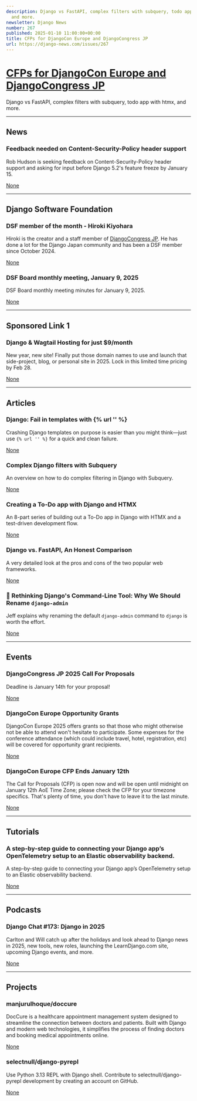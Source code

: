 ```yaml
---
description: Django vs FastAPI, complex filters with subquery, todo app with htmx,
  and more.
newsletter: Django News
number: 267
published: 2025-01-10 11:00:00+00:00
title: CFPs for DjangoCon Europe and DjangoCongress JP
url: https://django-news.com/issues/267
---
```


# [CFPs for DjangoCon Europe and DjangoCongress JP](https://django-news.com/issues/267)

Django vs FastAPI, complex filters with subquery, todo app with htmx, and more.

  ----

  ## News

  ### Feedback needed on Content-Security-Policy header support

  <p>Rob Hudson is seeking feedback on Content-Security-Policy header support and asking for input before Django 5.2's feature freeze by January 15.</p>

  [None](None)

  ----

  ## Django Software Foundation

  ### DSF member of the month - Hiroki Kiyohara

  <p>Hiroki is the creator and a staff member of <a href="https://cur.at/LaPuSmZ">DjangoCongress JP</a>. He has done a lot for the Django Japan community and has been a DSF member since October 2024.</p>

  [None](None)

  ### DSF Board monthly meeting, January 9, 2025

  <p>DSF Board monthly meeting minutes for January 9, 2025.</p>

  [None](None)

  ----

  ## Sponsored Link 1

  ### Django & Wagtail Hosting for just $9/month

  <p>New year, new site! Finally put those domain names to use and launch that side-project, blog, or personal site in 2025. Lock in this limited time pricing by Feb 28.</p>

  [None](None)

  ----

  ## Articles

  ### Django: Fail in templates with {% url '' %}

  <p>Crashing Django templates on purpose is easier than you might think—just use <code>{% url '' %}</code> for a quick and clean failure.</p>

  [None](None)

  ### Complex Django filters with Subquery

  <p>An overview on how to do complex filtering in Django with Subquery.</p>

  [None](None)

  ### Creating a To-Do app with Django and HTMX 

  <p>An 8-part series of building out a To-Do app in Django with HTMX and a test-driven development flow.</p>

  [None](None)

  ### Django vs. FastAPI, An Honest Comparison

  <p>A very detailed look at the pros and cons of the two popular web frameworks.</p>

  [None](None)

  ### 🤔 Rethinking Django's Command-Line Tool: Why We Should Rename `django-admin`

  <p>Jeff explains why renaming the default <code>django-admin</code> command to <code>django</code> is worth the effort.</p>

  [None](None)

  ----

  ## Events

  ### DjangoCongress JP 2025 Call For Proposals

  <p>Deadline is January 14th for your proposal!</p>

  [None](None)

  ### DjangoCon Europe Opportunity Grants

  <p>DjangoCon Europe 2025 offers grants so that those who might otherwise not be able to attend won't hesitate to participate. Some expenses for the conference attendance (which could include travel, hotel, registration, etc) will be covered for opportunity grant recipients.</p>

  [None](None)

  ### DjangoCon Europe CFP Ends January 12th

  <p>The Call for Proposals (CFP) is open now and will be open until midnight on January 12th AoE Time Zone; please check the CFP for your timezone specifics. That's plenty of time, you don't have to leave it to the last minute.</p>

  [None](None)

  ----

  ## Tutorials

  ### A step-by-step guide to connecting your Django app’s OpenTelemetry setup to an Elastic observability backend.

  <p>A step-by-step guide to connecting your Django app’s OpenTelemetry setup to an Elastic observability backend.</p>

  [None](None)

  ----

  ## Podcasts

  ### Django Chat #173: Django in 2025

  <p>Carlton and Will catch up after the holidays and look ahead to Django news in 2025, new tools, new roles, launching the LearnDjango.com site, upcoming Django events, and more.</p>

  [None](None)

  ----

  ## Projects

  ### manjurulhoque/doccure

  <p>DocCure is a healthcare appointment management system designed to streamline the connection between doctors and patients. Built with Django and modern web technologies, it simplifies the process of finding doctors and booking medical appointments online.</p>

  [None](None)

  ### selectnull/django-pyrepl

  <p>Use Python 3.13 REPL with Django shell. Contribute to selectnull/django-pyrepl development by creating an account on GitHub.</p>

  [None](None)
